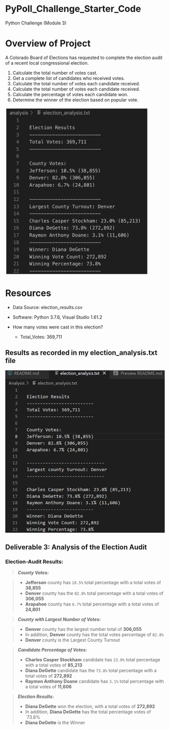 # PyPoll_Challenge_Starter_Code
Python Challenge (Module 3)

# Overview of Project
A Colorado Board of Elections has requested to complete the election audit of a recent local congressional election.

1. Calculate the total number of votes cast.
2. Get a complete list of candidates who received votes.
3. Calculate the total number of votes each candidate received.
4. Calculate the total number of votes each candidate received.
5. Calculate the percentage of votes each candidate won.
6. Determine the winner of the election based on popular vote.

![Expected Output](./Images/Data-Module-3-Challenge.png)

# Resources
* Data Source: election_results.csv
* Software: Python 3.7.6, Visual Studio 1.61.2


* How many votes were cast in this election?
    - Total_Votes: 369,711

## Results as recorded in my election_analysis.txt file
![my analysis](./Images/election_analysis.txt.png)

## Deliverable 3: Analysis of the Election Audit

### Election-Audit Results:
> ***County Votes:***

> - **Jefferson** county has `10.5%` total percentage with a total votes of **38,855**
> - **Denver** county has the `82.8%` total percentage with a total votes of **306,055**
> - **Arapahoe** county has `6.7%` total percentage with a total votes of **24,801**

> ***County with Largest Number of Votes:***

> - **Denver** county has the largest number total of **306,055**
> - In addition, **Denver** county has the total votes percentage of `82.8%`  
> - **Denver** county is the Largest County Turnout

> ***Candidate Percentage of Votes:***
> - **Charles Casper Stockham** candidate has `23.0%` total percentage with a total votes of **85,213**
> - **Diana DeGette** candidate has the `73.8%` total percentage with a total votes of **272,892**
> - **Raymon Anthony Doane** candidate has `3.1%` total percentage with a total votes of **11,606**

> ***Election Results:***
> - **Diana DeGette** won the election, with a total votes of **272,892**
> - In addition, **Diana DeGette** has the total percentage votes of `73.8%
> - **Diana DeGette** is the Winner


